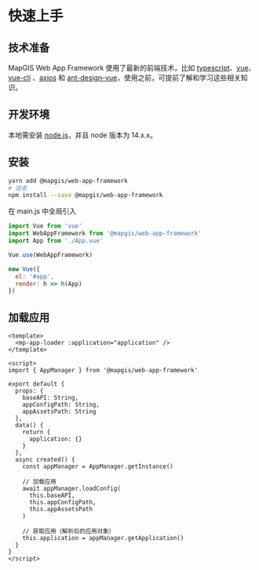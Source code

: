 # 快速上手

## 技术准备

MapGIS Web App Framework 使用了最新的前端技术，比如 [typescript](https://www.typescriptlang.org/)、[vue](https://cn.vuejs.org/index.html)、[vue-cli](https://github.com/vuejs/vue-cli) 、[axios](https://github.com/axios/axios) 和 [ant-design-vue](https://github.com/vueComponent/ant-design-vue)，使用之前，可提前了解和学习这些相关知识。

## 开发环境

本地需安装 [node.js](https://nodejs.org/zh-cn/)，并且 node 版本为 14.x.x。

## 安装

```bash
yarn add @mapgis/web-app-framework
# 或者
npm install --save @mapgis/web-app-framework
```

在 main.js 中全局引入

```js
import Vue from 'vue'
import WebAppFramework from '@mapgis/web-app-framework'
import App from './App.vue'

Vue.use(WebAppFramework)

new Vue({
  el: '#app',
  render: h => h(App)
})
```

## 加载应用

```vue
<template>
  <mp-app-loader :application="application" />
</template>

<script>
import { AppManager } from '@mapgis/web-app-framework'

export default {
  props: {
    baseAPI: String,
    appConfigPath: String,
    appAssetsPath: String
  },
  data() {
    return {
      application: {}
    }
  },
  async created() {
    const appManager = AppManager.getInstance()

    // 加载应用
    await appManager.loadConfig(
      this.baseAPI,
      this.appConfigPath,
      this.appAssetsPath
    )

    // 获取应用（解析后的应用对象）
    this.application = appManager.getApplication()
  }
}
</script>
```
